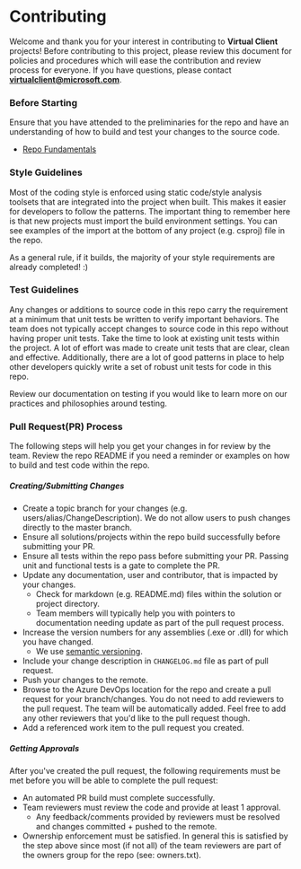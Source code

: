 # Contributing

Welcome and thank you for your interest in contributing to **Virtual Client** projects! Before contributing to this project, please 
review this document for policies and procedures which will ease the contribution and review process for everyone. 
If you have questions, please contact **virtualclient@microsoft.com**.

### Before Starting
Ensure that you have attended to the preliminaries for the repo and have an understanding of how to build and test your
changes to the source code.

* [Repo Fundamentals](README.md)

### Style Guidelines
Most of the coding style is enforced using static code/style analysis toolsets that are integrated into the project when built.
This makes it easier for developers to follow the patterns. The important thing to remember here is that new projects must import
the build environment settings. You can see examples of the import at the bottom of any project (e.g. csproj) file in the
repo.

As a general rule, if it builds, the majority of your style requirements are already completed! :)

### Test Guidelines
Any changes or additions to source code in this repo carry the requirement at a minimum that unit tests be written to verify
important behaviors. The team does not typically accept changes to source code in this repo without having proper unit tests.
Take the time to look at existing unit tests within the project. A lot of effort was made to create unit tests that are clear,
clean and effective. Additionally, there are a lot of good patterns in place to help other developers quickly write a set of 
robust unit tests for code in this repo.

Review our documentation on testing if you would like to learn more on our practices and philosophies around testing.

### Pull Request(PR) Process
The following steps will help you get your changes in for review by the team. Review the repo README if you need a reminder
or examples on how to build and test code within the repo.

##### Creating/Submitting Changes
* Create a topic branch for your changes (e.g. users/alias/ChangeDescription). We do not allow users to push changes directly to the master branch.
* Ensure all solutions/projects within the repo build successfully before submitting your PR.
* Ensure all tests within the repo pass before submitting your PR. Passing unit and functional tests is a gate to complete the PR.
* Update any documentation, user and contributor, that is impacted by your changes.
  * Check for markdown (e.g. README.md) files within the solution or project directory.
  * Team members will typically help you with pointers to documentation needing update as part of the pull request process.
* Increase the version numbers for any assemblies (.exe or .dll) for which you have changed.
  * We use [semantic versioning](http://semver.org/).
* Include your change description in `CHANGELOG.md` file as part of pull request.
* Push your changes to the remote.
* Browse to the Azure DevOps location for the repo and create a pull request for your branch/changes. You do not need to
  add reviewers to the pull request. The team will be automatically added.  Feel free to add any other reviewers that you'd like
  to the pull request though.
* Add a referenced work item to the pull request you created.

##### Getting Approvals
After you've created the pull request, the following requirements must be met before you will be able to complete the pull request:
* An automated PR build must complete successfully.
* Team reviewers must review the code and provide at least 1 approval.
  * Any feedback/comments provided by reviewers must be resolved and changes committed + pushed to the remote.
* Ownership enforcement must be satisfied. In general this is satisfied by the step above since most (if not all) of the team reviewers
  are part of the owners group for the repo (see: owners.txt).
